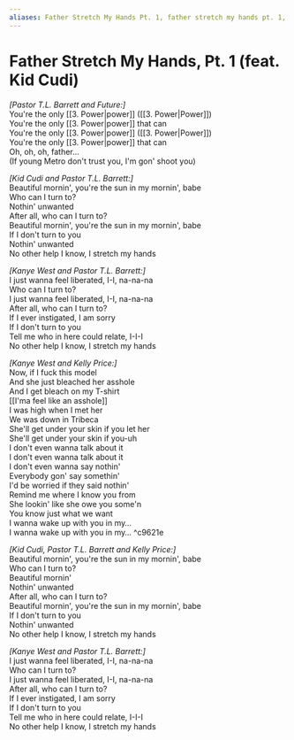 ```yaml
---
aliases: Father Stretch My Hands Pt. 1, father stretch my hands pt. 1, Father Stretch My Hands, father stretch my hands
---
```


# Father Stretch My Hands, Pt. 1 (feat. Kid Cudi)

_[Pastor T.L. Barrett and Future:]_  
You're the only [[3. Power|power]] ([[3. Power|Power]])  
You're the only [[3. Power|power]] that can  
You're the only [[3. Power|power]] ([[3. Power|Power]])  
You're the only [[3. Power|power]] that can  
Oh, oh, oh, father…  
(If young Metro don't trust you, I'm gon' shoot you)  

_[Kid Cudi and Pastor T.L. Barrett:]_  
Beautiful mornin', you're the sun in my mornin', babe  
Who can I turn to?  
Nothin' unwanted  
After all, who can I turn to?  
Beautiful mornin', you're the sun in my mornin', babe  
If I don't turn to you  
Nothin' unwanted  
No other help I know, I stretch my hands  

_[Kanye West and Pastor T.L. Barrett:]_  
I just wanna feel liberated, I-I, na-na-na  
Who can I turn to?  
I just wanna feel liberated, I-I, na-na-na  
After all, who can I turn to?  
If I ever instigated, I am sorry  
If I don't turn to you  
Tell me who in here could relate, I-I-I  
No other help I know, I stretch my hands  

_[Kanye West and Kelly Price:]_  
Now, if I fuck this model  
And she just bleached her asshole  
And I get bleach on my T-shirt  
[[I'ma feel like an asshole]]  
I was high when I met her  
We was down in Tribeca  
She'll get under your skin if you let her  
She'll get under your skin if you-uh  
I don't even wanna talk about it  
I don't even wanna talk about it  
I don't even wanna say nothin'  
Everybody gon' say somethin'  
I'd be worried if they said nothin'  
Remind me where I know you from  
She lookin' like she owe you some'n  
You know just what we want  
I wanna wake up with you in my…  
I wanna wake up with you in my… ^c9621e

_[Kid Cudi, Pastor T.L. Barrett and Kelly Price:]_  
Beautiful mornin', you're the sun in my mornin', babe  
Who can I turn to?  
Beautiful mornin'  
Nothin' unwanted  
After all, who can I turn to?  
Beautiful mornin', you're the sun in my mornin', babe  
If I don't turn to you  
Nothin' unwanted  
No other help I know, I stretch my hands  

_[Kanye West and Pastor T.L. Barrett:]_  
I just wanna feel liberated, I-I, na-na-na  
Who can I turn to?  
I just wanna feel liberated, I-I, na-na-na  
After all, who can I turn to?  
If I ever instigated, I am sorry  
If I don't turn to you  
Tell me who in here could relate, I-I-I  
No other help I know, I stretch my hands
